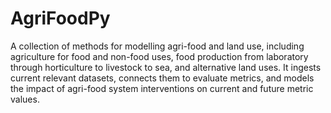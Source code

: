 # AgriFoodPy
A collection of methods for modelling agri-food and land use, including agriculture for food and non-food uses, food production from laboratory through horticulture to livestock to sea, and alternative land uses. It ingests current relevant datasets, connects them to evaluate metrics, and models the impact of agri-food system interventions on current and future metric values.
